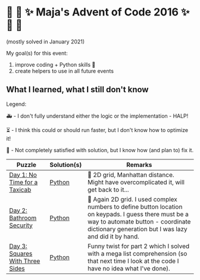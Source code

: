 # :christmas_tree: :snake: :sparkles: Maja's Advent of Code 2016 :sparkles: :snake: :christmas_tree:

(mostly solved in January 2021)

My goal(s) for this event:

1. improve coding + Python skills :snake:
1. create helpers to use in all future events

## What I learned, what I still don't know

Legend:

:ambulance: - I don't fully understand either the logic or the implementation - HALP!

:hourglass_flowing_sand: - I think this could or should run faster, but I don't know how to optimize it!

:hammer: - Not completely satisfied with solution, but I know how (and plan to) fix it.

Puzzle | Solution(s) | Remarks |
---    |---    |----
[Day 1: No Time for a Taxicab](https://adventofcode.com/2016/day/1) | [Python](python/01.py) | :hammer: 2D grid, Manhattan distance. Might have overcomplicated it, will get back to it...
[Day 2: Bathroom Security](https://adventofcode.com/2016/day/2) | [Python](python/02.py) | :hammer: Again 2D grid. I used complex numbers to define button location on keypads. I guess there must be a way to automate button - coordinate dictionary generation but I was lazy and did it by hand.
[Day 3: Squares With Three Sides](https://adventofcode.com/2016/day/3) | [Python](python/03.py) | Funny twist for part 2 which I solved with a mega list comprehension (so that next time I look at the code I have no idea what I've done).
